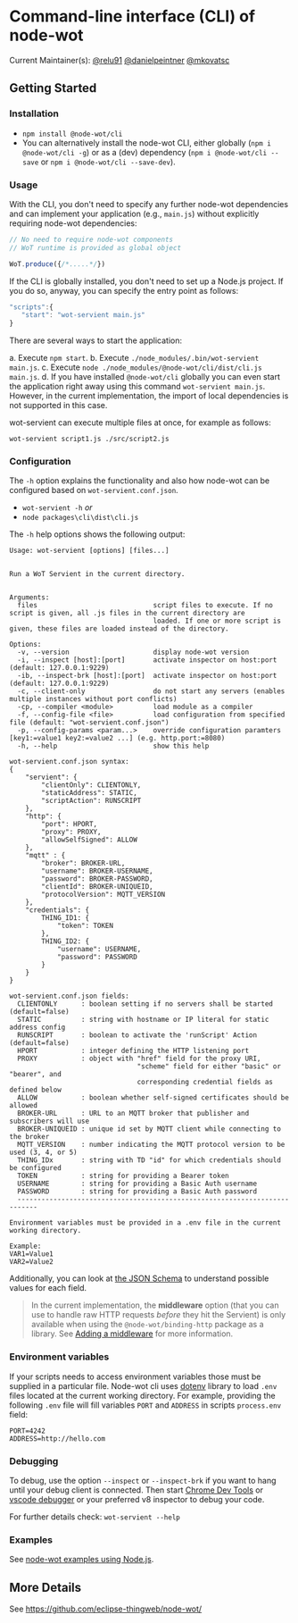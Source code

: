 # Command-line interface (CLI) of node-wot

Current Maintainer(s): [@relu91](https://github.com/relu91) [@danielpeintner](https://github.com/danielpeintner) [@mkovatsc](https://github.com/mkovatsc)

## Getting Started

### Installation

-   `npm install @node-wot/cli`
-   You can alternatively install the node-wot CLI, either globally (`npm i @node-wot/cli -g`) or as
    a (dev) dependency (`npm i @node-wot/cli --save` or `npm i @node-wot/cli --save-dev`).

### Usage

With the CLI, you don't need to specify any further node-wot dependencies and can implement your application
(e.g., `main.js`) without explicitly requiring node-wot dependencies:

```JavaScript
// No need to require node-wot components
// WoT runtime is provided as global object

WoT.produce({/*.....*/})
```

If the CLI is globally installed, you don't need to set up a Node.js project.
If you do so, anyway, you can specify the entry point as follows:

```JavaScript
"scripts":{
   "start": "wot-servient main.js"
}
```

There are several ways to start the application:

a. Execute `npm start`.
b. Execute `./node_modules/.bin/wot-servient main.js`.
c. Execute `node ./node_modules/@node-wot/cli/dist/cli.js main.js`.
d. If you have installed `@node-wot/cli` globally you can even start the application right
away using this command `wot-servient main.js`. However, in the current implementation, the
import of local dependencies is not supported in this case.

wot-servient can execute multiple files at once, for example as follows:

```
wot-servient script1.js ./src/script2.js
```

### Configuration

The `-h` option explains the functionality and also how node-wot can be configured based on `wot-servient.conf.json`.

-   `wot-servient -h` _or_
-   `node packages\cli\dist\cli.js`

The `-h` help options shows the following output:

```
Usage: wot-servient [options] [files...]


Run a WoT Servient in the current directory.


Arguments:
  files                             script files to execute. If no script is given, all .js files in the current directory are
                                    loaded. If one or more script is given, these files are loaded instead of the directory.

Options:
  -v, --version                     display node-wot version
  -i, --inspect [host]:[port]       activate inspector on host:port (default: 127.0.0.1:9229)
  -ib, --inspect-brk [host]:[port]  activate inspector on host:port (default: 127.0.0.1:9229)
  -c, --client-only                 do not start any servers (enables multiple instances without port conflicts)
  -cp, --compiler <module>          load module as a compiler
  -f, --config-file <file>          load configuration from specified file (default: "wot-servient.conf.json")
  -p, --config-params <param...>    override configuration paramters [key1:=value1 key2:=value2 ...] (e.g. http.port:=8080)
  -h, --help                        show this help

wot-servient.conf.json syntax:
{
    "servient": {
        "clientOnly": CLIENTONLY,
        "staticAddress": STATIC,
        "scriptAction": RUNSCRIPT
    },
    "http": {
        "port": HPORT,
        "proxy": PROXY,
        "allowSelfSigned": ALLOW
    },
    "mqtt" : {
        "broker": BROKER-URL,
        "username": BROKER-USERNAME,
        "password": BROKER-PASSWORD,
        "clientId": BROKER-UNIQUEID,
        "protocolVersion": MQTT_VERSION
    },
    "credentials": {
        THING_ID1: {
            "token": TOKEN
        },
        THING_ID2: {
            "username": USERNAME,
            "password": PASSWORD
        }
    }
}

wot-servient.conf.json fields:
  CLIENTONLY      : boolean setting if no servers shall be started (default=false)
  STATIC          : string with hostname or IP literal for static address config
  RUNSCRIPT       : boolean to activate the 'runScript' Action (default=false)
  HPORT           : integer defining the HTTP listening port
  PROXY           : object with "href" field for the proxy URI,
                                "scheme" field for either "basic" or "bearer", and
                                corresponding credential fields as defined below
  ALLOW           : boolean whether self-signed certificates should be allowed
  BROKER-URL      : URL to an MQTT broker that publisher and subscribers will use
  BROKER-UNIQUEID : unique id set by MQTT client while connecting to the broker
  MQTT_VERSION    : number indicating the MQTT protocol version to be used (3, 4, or 5)
  THING_IDx       : string with TD "id" for which credentials should be configured
  TOKEN           : string for providing a Bearer token
  USERNAME        : string for providing a Basic Auth username
  PASSWORD        : string for providing a Basic Auth password
  ---------------------------------------------------------------------------

Environment variables must be provided in a .env file in the current working directory.

Example:
VAR1=Value1
VAR2=Value2
```

Additionally, you can look at [the JSON Schema](https://github.com/eclipse-thingweb/node-wot/blob/master/packages/cli/src/wot-servient-schema.conf.json) to understand possible values for each field.

> In the current implementation, the **middleware** option (that you can use to handle raw HTTP requests _before_ they hit the Servient) is only available when using the `@node-wot/binding-http` package as a library. See [Adding a middleware](../binding-http/README.md#adding-a-middleware) for more information.

### Environment variables

If your scripts needs to access environment variables those must be supplied in a particular file. Node-wot cli uses [dotenv](https://github.com/motdotla/dotenv) library to load `.env` files located at the current working directory. For example, providing the following `.env` file will fill variables `PORT` and `ADDRESS` in scripts `process.env` field:

```
PORT=4242
ADDRESS=http://hello.com
```

### Debugging

To debug, use the option `--inspect` or `--inspect-brk` if you want to hang until your debug client is connected. Then start [Chrome Dev Tools](chrome://inspect) or [vscode debugger](https://code.visualstudio.com/docs/nodejs/nodejs-debugging#_attaching-to-nodejs) or your preferred v8 inspector to debug your code.

For further details check: `wot-servient --help`

### Examples

See [node-wot examples using Node.js](https://github.com/eclipse-thingweb/node-wot/#no-time-for-explanations---show-me-a-running-example).

## More Details

See <https://github.com/eclipse-thingweb/node-wot/>
